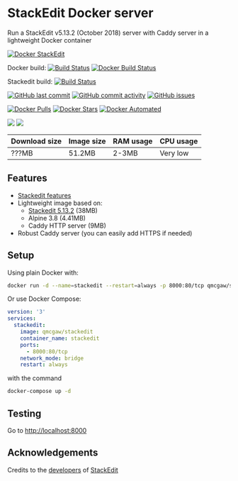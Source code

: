 # StackEdit Docker server

Run a StackEdit v5.13.2 (October 2018) server with Caddy server in a lightweight Docker container

[![Docker StackEdit](https://github.com/qdm12/stackedit-docker/raw/master/readme/title.png)](https://hub.docker.com/r/qmcgaw/stackedit/)

Docker build:
[![Build Status](https://travis-ci.org/qdm12/stackedit-docker.svg?branch=master)](https://travis-ci.org/qdm12/stackedit-docker)
[![Docker Build Status](https://img.shields.io/docker/build/qmcgaw/stackedit.svg)](https://hub.docker.com/r/qmcgaw/stackedit)

Stackedit build:
[![Build Status](https://img.shields.io/travis/benweet/stackedit.svg?style=flat)](https://travis-ci.org/benweet/stackedit)

[![GitHub last commit](https://img.shields.io/github/last-commit/qdm12/stackedit-docker.svg)](https://github.com/qdm12/stackedit-docker/commits)
[![GitHub commit activity](https://img.shields.io/github/commit-activity/y/qdm12/stackedit-docker.svg)](https://github.com/qdm12/stackedit-docker/commits)
[![GitHub issues](https://img.shields.io/github/issues/qdm12/stackedit-docker.svg)](https://github.com/qdm12/stackedit-docker/issues)

[![Docker Pulls](https://img.shields.io/docker/pulls/qmcgaw/stackedit.svg)](https://hub.docker.com/r/qmcgaw/stackedit)
[![Docker Stars](https://img.shields.io/docker/stars/qmcgaw/stackedit.svg)](https://hub.docker.com/r/qmcgaw/stackedit)
[![Docker Automated](https://img.shields.io/docker/automated/qmcgaw/stackedit.svg)](https://hub.docker.com/r/qmcgaw/stackedit)

[![](https://images.microbadger.com/badges/image/qmcgaw/stackedit.svg)](https://microbadger.com/images/qmcgaw/stackedit)
[![](https://images.microbadger.com/badges/version/qmcgaw/stackedit.svg)](https://microbadger.com/images/qmcgaw/stackedit)

| Download size | Image size | RAM usage | CPU usage |
| --- | --- | --- | --- |
| ???MB | 51.2MB | 2-3MB | Very low |

## Features

- [Stackedit features](https://github.com/benweet/stackedit/blob/master/README.md#stackedit-can)
- Lightweight image based on:
  - [Stackedit 5.13.2](https://github.com/benweet/stackedit) (38MB)
  - Alpine 3.8 (4.41MB)
  - Caddy HTTP server (9MB)
- Robust Caddy server (you can easily add HTTPS if needed)

## Setup

Using plain Docker with:

```bash
docker run -d --name=stackedit --restart=always -p 8000:80/tcp qmcgaw/stackedit
```


Or use Docker Compose:

```yml
version: '3'
services:
  stackedit:
    image: qmcgaw/stackedit
    container_name: stackedit
    ports:
      - 8000:80/tcp
    network_mode: bridge
    restart: always
```


with the command


```bash
docker-compose up -d
```

## Testing

Go to [http://localhost:8000](http://localhost:8000)

## Acknowledgements

Credits to the [developers](https://github.com/benweet/stackedit/graphs/contributors) 
of [StackEdit](https://stackedit.io/)

